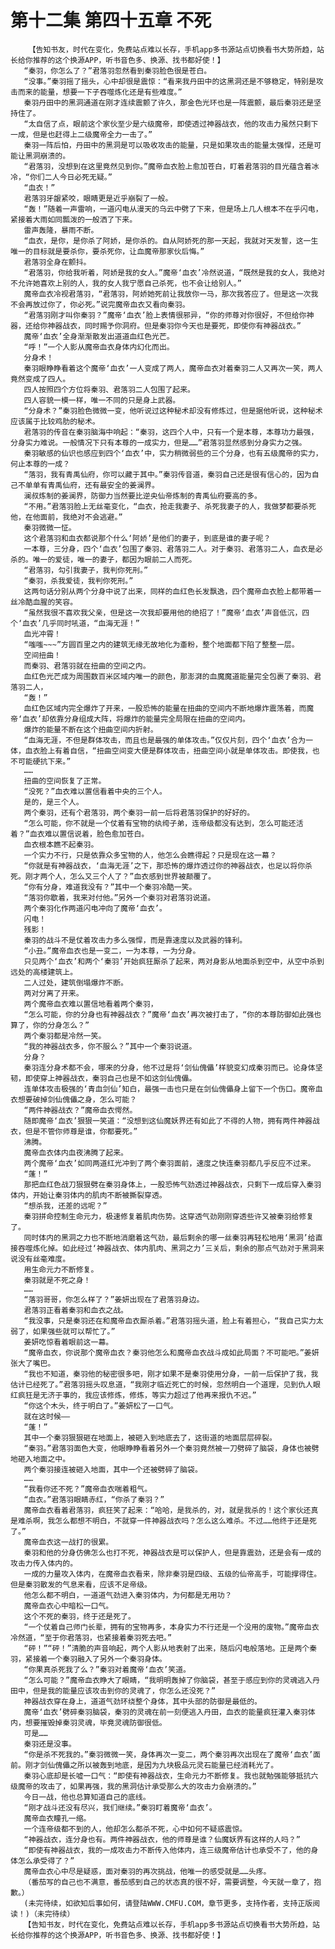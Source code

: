 # 第十二集 第四十五章 不死
        【告知书友，时代在变化，免费站点难以长存，手机app多书源站点切换看书大势所趋，站长给你推荐的这个换源APP，听书音色多、换源、找书都好使！】
       “秦羽，你怎么了？”君落羽忽然看到秦羽脸色很是苍白。
       “没事。”秦羽摇了摇头，心中却很是震惊：“看来我丹田中的这黑洞还是不够稳定，特别是攻击而来的能量，想要一下子吞噬炼化还是有些难度。”
       秦羽丹田中的黑洞通道在刚才连续震颤了许久，那金色光环也是一阵震颤，最后秦羽还是坚持住了。
       “太自信了点，眼前这个家伙至少是六级魔帝，即使透过神器战衣，他的攻击力虽然只剩下一成，但是也赶得上二级魔帝全力一击了。”
       秦羽一阵后怕，丹田中的黑洞是可以吸收攻击的能量，只是如果攻击的能量太强悍，还是可能让黑洞崩溃的。
       “君落羽，没想到在这里竟然见到你。”魔帝血衣脸上愈加苍白，盯着君落羽的目光蕴含着冰冷，“你们二人今日必死无疑。”
       “血衣！”
       君落羽牙龈紧咬，眼睛更是近乎崩裂了一般。
       “轰！”随着一声雷响，一道闪电从漫天的乌云中劈了下来，但是场上几人根本不在乎闪电，紧接着大雨如同瓢泼的一般洒了下来。
       雷声轰隆，暴雨不断。
       “血衣，是你，是你杀了阿娇，是你杀的。自从阿娇死的那一天起，我就对天发誓，这一生唯一的目标就是要杀你，要杀死你，让血魔帝那家伙后悔。”
       君落羽全身在颤抖。
       “君落羽，你给我听着，阿娇是我的女人。”魔帝‘血衣’冷然说道，“既然是我的女人，我绝对不允许她喜欢上别的人，我的女人我宁愿自己杀死，也不会让给别人。”
       魔帝血衣冷视君落羽，“君落羽，阿娇她死前让我放你一马，那次我答应了。但是这一次我不会再放过你了，你必死。”说完魔帝血衣又看向秦羽。
       “君落羽刚才叫你秦羽？”魔帝‘血衣’脸上表情很邪异，“你的师尊对你很好，不但给你神器，还给你神器战衣，同时赐予你洞府。但是秦羽你今天也是要死，即使你有神器战衣。”
       魔帝‘血衣’全身渐渐散发出道道血红色光芒。
       “呼！”一个人影从魔帝血衣身体内幻化而出。
       分身术！
       秦羽眼睁睁看着这个魔帝‘血衣’一人变成了两人，魔帝血衣对着秦羽二人又再次一笑，两人竟然变成了四人。
       四人按照四个方位将秦羽、君落羽二人包围了起来。
       四人容貌一模一样，唯一不同的只是身上武器。
       “分身术？”秦羽脸色微微一变，他听说过这种秘术却没有修炼过，但是据他听说，这种秘术应该属于比较鸡肋的秘术。
       君落羽的传音在秦羽脑海中响起：“秦羽，这四个人中，只有一个是本尊，本尊功力最强，分身实力难说。一般情况下只有本尊的一成实力，但是……”君落羽显然感到分身实力之强。
       秦羽敏感的仙识也感应到四个‘血衣’中，实力稍微弱些的三个分身，也有五级魔帝的实力，何止本尊的一成？
       “落羽，我有青禹仙府，你可以藏于其中。”秦羽传音道，秦羽自己还是很有信心的，因为自己不单单有青禹仙府，还有最安全的姜澜界。
       澜叔炼制的姜澜界，防御力当然要比逆央仙帝炼制的青禹仙府要高的多。
       “不用。”君落羽脸上无丝毫变化，“血衣，抢走我妻子、杀死我妻子的人，我做梦都要杀死他，在他面前，我绝对不会逃避。”
       秦羽微微一怔。
       这个君落羽和血衣都说那个什么‘阿娇’是他们的妻子，到底是谁的妻子呢？
       一本尊，三分身，四个‘血衣’包围了秦羽、君落羽二人。对于秦羽、君落羽二人，血衣是必杀的。唯一的爱徒，唯一的妻子，都因为眼前二人而死。
       “君落羽，勾引我妻子，我判你死刑。”
       “秦羽，杀我爱徒，我判你死刑。”
       这两句话分别从两个分身中说了出来，同样的血红色长发飘逸，四个魔帝血衣脸上都带着一丝冷酷血腥的笑容。
       “虽然我很不喜欢我父亲，但是这一次我却要用他的绝招了！”魔帝‘血衣’声音低沉，四个‘血衣’几乎同时吼道，“血海无涯！”
       血光冲霄！
       “嗤嗤~~~”方圆百里之内的建筑无缘无故地化为齑粉，整个地面都下陷了整整一层。
       空间扭曲！
       而秦羽、君落羽就在扭曲的空间之内。
       血红色光芒成为周围数百米区域内唯一的颜色，那澎湃的血魔魔道能量完全包裹了秦羽、君落羽二人，
       “轰！”
       血红色区域内完全爆炸了开来，一股恐怖的能量在扭曲的空间内不断地爆炸震荡着，而魔帝‘血衣’却依靠分身组成大阵，将爆炸的能量完全局限在扭曲的空间内。
       爆炸的能量不断在这个扭曲空间内折射。
       “血海无涯，不但是群体攻击，而且也是最强的单体攻击。”仅仅片刻，四个‘血衣’合为一体，血衣脸上有着自信，“扭曲空间变大便是群体攻击，扭曲空间小就是单体攻击。即使我，也不可能硬抗下来。”
       ……
       扭曲的空间恢复了正常。
       “没死？”血衣难以置信看着中央的三个人。
       是的，是三个人。
       两个秦羽，还有个君落羽，两个秦羽一前一后将君落羽保护的好好的。
       “怎么可能，你不就是一个仗着有宝物的纨绔子弟，连帝级都没有达到，怎么可能还活着？”血衣难以置信说着，脸色愈加苍白。
       血衣根本瞧不起秦羽。
       一个实力不行，只是依靠众多宝物的人，他怎么会瞧得起？只是现在这一幕？
       “你就是有神器战衣，‘血海无涯’之下，那恐怖的爆炸透过你的神器战衣，也足以将你杀死。刚才两个人，怎么又三个人了？”血衣感到世界被颠覆了。
       “你有分身，难道我没有？”其中一个秦羽冷酷一笑。
       “落羽你歇着，我来对付他。”另外一个秦羽对君落羽说道。
       两个秦羽化作两道闪电冲向了魔帝‘血衣’。
       闪电！
       残影！
       秦羽的战斗不是仗着攻击力多么强悍，而是靠速度以及武器的锋利。
       “小丑。”魔帝血衣也是一变二，一为本尊，一为分身。
       只见两个‘血衣’和两个‘秦羽’开始疯狂厮杀了起来，两对身影从地面杀到空中，从空中杀到远处的高楼建筑上。
       二人过处，建筑倒塌爆炸不断。
       两对分离了开来。
       两个魔帝血衣难以置信地看着两个秦羽，
       “怎么可能，你的分身也有神器战衣？”魔帝‘血衣’再次被打击了，“你的本尊防御如此强也算了，你的分身怎么？”
       两个秦羽都是冷然一笑。
       “我的神器战衣多，你不服么？”其中一个秦羽说道。
       分身？
       秦羽连分身术都不会，哪来的分身，他不过是将‘剑仙傀儡’样貌变幻成秦羽而已。论身体坚韧，即使穿上神器战衣，秦羽自己也是不如这剑仙傀儡。
       连单体攻击极强的‘青血剑仙’知白，最强一击也只是在剑仙傀儡身上留下一个伤口。魔帝血衣想要破掉剑仙傀儡之身，怎么可能？
       “两件神器战衣？”魔帝血衣愕然。
       随即魔帝‘血衣’狠狠一笑道：“没想到这仙魔妖界还有如此了不得的人物，拥有两件神器战衣，但是不管你师尊是谁，你都要死。”
       沸腾。
       魔帝血衣体内血夜沸腾了起来。
       两个魔帝‘血衣’如同两道红光冲到了两个秦羽面前，速度之快连秦羽都几乎反应不过来。
       “蓬！”
       那把血红色战刀狠狠劈在秦羽身体上，一股恐怖气劲透过神器战衣，只剩下一成后穿入秦羽体内，开始让秦羽体内的肌肉不断被撕裂穿透。
       “想杀我，还差的远呢？”
       秦羽拼命控制生命元力，极速修复着肌肉伤势。这穿透气劲刚刚穿透些许又被秦羽给修复了。
       同时体内的黑洞之力也不断地消磨着这气劲，最后剩余的哪一丝秦羽再轻松地用‘黑洞’给直接吞噬炼化掉。如此经过‘神器战衣、体内肌肉、黑洞之力’三关后，剩余的那点气劲对于黑洞来说没有丝毫难度。
       用生命元力不断修复。
       秦羽就是不死之身！
       ……
       “落羽哥哥，你怎么样了？”姜妍出现在了君落羽身边。
       君落羽正看着秦羽和血衣之战。
       “我没事，只是秦羽还在和魔帝血衣厮杀着。”君落羽摇头道，脸上有着担心，“我自己实力太弱了，如果强些就可以帮忙了。”
       姜妍吃惊看着眼前这一幕。
       “魔帝血衣，你说那个魔帝血衣？秦羽他怎么和魔帝血衣战斗成如此局面？不可能吧。”姜妍张大了嘴巴。
       “我也不知道，秦羽他的秘密很多吧，刚才如果不是秦羽使用分身，一前一后保护了我，我估计已经死了。”君落羽摇头叹息道，“我刚才临近死亡的时候，忽然明白一个道理，见到仇人眼红疯狂是无济于事的，我应该修炼，修炼，等实力超过了他再来报仇不迟。”
       “你这个木头，终于明白了。”姜妍松了一口气。
       就在这时候——
       “蓬！”
       其中一个秦羽狠狠砸在地面上，被砸入到地底去了，这街道的地面层层碎裂。
       “秦羽。”君落羽面色大变，他眼睁睁看着另外一个秦羽竟然被一刀劈碎了脑袋，身体也被劈地砸入地面之中。
       两个秦羽接连被砸入地面，其中一个还被劈碎了脑袋。
       ……
       “我看你还不死？”魔帝血衣喘着粗气。
       “血衣。”君落羽眼睛赤红，“你杀了秦羽？”
       魔帝血衣看着君落羽，疯狂笑了起来：“哈哈，是我杀的，对，就是我杀的！这个家伙还真是难杀啊，我怎么都想不明白，不就穿一件神器战衣吗？怎么这么难杀。不过……他终于还是死了。”
       魔帝血衣这一战打的很累。
       秦羽和他的分身仿佛怎么也打不死，神器战衣是可以保护人，但是靠震劲，还是会有一成的攻击力传入体内的。
       一成的力量攻入体内，在魔帝血衣看来，除非秦羽是四级、五级的仙帝高手，可能撑得住。但是秦羽散发的气息来看，应该不足帝级。
       他怎么都不明白，一道道气劲进入秦羽体内，为何都是无用功？
       魔帝血衣心中暗松一口气。
       这个不死的秦羽，终于还是死了。
       “一个仗着自己师门长辈，拥有的宝物再多，本身实力不行还是一个没用的废物。”魔帝血衣冷然道，“至于你君落羽，也紧接着秦羽死去吧。”
       “砰！”“砰！”清脆的声音响起，两个人影从地表射了出来，随后闪电般落地。正是两个秦羽，紧接着一个秦羽融入了另外一个秦羽身体。
       “你果真杀死我了么？”秦羽对着魔帝‘血衣’笑道。
       “怎么可能？”魔帝血衣睁大了眼睛，“我明明轰掉了你脑袋，甚至于感应到你的灵魂逃入丹田中，但是我的能量应该攻击到你的灵魂了，你怎么还没死？”
       神器战衣穿在身上，道道气劲环绕整个身体，其中头部的防御是最低的。
       魔帝‘血衣’劈碎秦羽脑袋，秦羽的灵魂在前一刻便逃入丹田，血衣的能量疯狂灌入秦羽体内，想要摧毁掉秦羽灵魂，毕竟灵魂防御很低。
       可是……
       秦羽还是没事。
       “你是杀不死我的。”秦羽微微一笑，身体再次一变二，两个秦羽再次出现在了魔帝‘血衣’面前。刚才剑仙傀儡之所以被轰到地底，是因为九块极品元灵石能量已经消耗光了。
       秦羽心底却是长嘘一口气：“即使有神器战衣，生命元力不断修复。我也就勉强能够抵抗六级魔帝的攻击了，如果再强，我的黑洞估计承受那么大的攻击力会崩溃的。”
       今日一战，他也总算知道自己的底线。
       “刚才战斗还没有尽兴，我们继续。”秦羽盯着魔帝‘血衣’。
       魔帝血衣瞳孔一缩。
       一个连帝级都不到的人，他却怎么都杀不死，心中如何不疑惑震惊。
       “神器战衣，连分身也有。两件神器战衣，他的师尊是谁？仙魔妖界有这样的人吗？”
       “即使有神器战衣，我的一成攻击力不断传入他体内，连三级魔帝估计也承受不了，他的身体怎么承受得了？”
       魔帝血衣心中尽是疑惑，面对秦羽的再次挑战，他唯一的感受就是……头疼。
       （番茄写的自己也不满意，番茄感到自己的状态真的很不好，需要调整，今天就一章了，抱歉。）
       (未完待续，如欲知后事如何，请登陆WWW.CMFU.COM，章节更多，支持作者，支持正版阅读！)（未完待续）
       【告知书友，时代在变化，免费站点难以长存，手机app多书源站点切换看书大势所趋，站长给你推荐的这个换源APP，听书音色多、换源、找书都好使！】